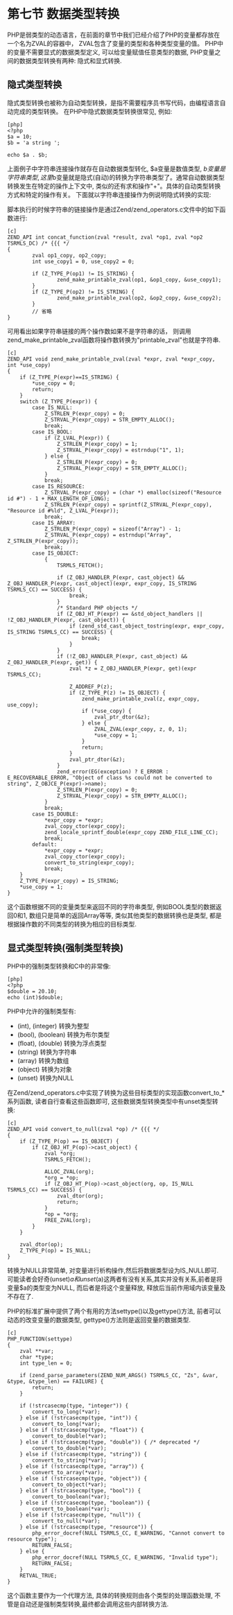# 第七节 数据类型转换

PHP是弱类型的动态语言，在前面的章节中我们已经介绍了PHP的变量都存放在一个名为ZVAL的容器中，
ZVAL包含了变量的类型和各种类型变量的值。
PHP中的变量不需要显式的数据类型定义, 可以给变量赋值任意类型的数据, 
PHP变量之间的数据类型转换有两种: 隐式和显式转换.

## 隐式类型转换
隐式类型转换也被称为自动类型转换，是指不需要程序员书写代码，由编程语言自动完成的类型转换。
在PHP中隐式数据类型转换很常见, 例如:

	[php]
	<?php
	$a = 10;
	$b = 'a string ';

	echo $a . $b;

上面例子中字符串连接操作就存在自动数据类型转化, $a变量是数值类型, $b变量是字符串类型,
这里$b变量就是隐式(自动)的转换为字符串类型了。通常自动数据类型转换发生在特定的操作上下文中,
类似的还有求和操作"+"。具体的自动类型转换方式和特定的操作有关。
下面就以字符串连接操作为例说明隐式转换的实现:

脚本执行的时候字符串的链接操作是通过Zend/zend_operators.c文件中的如下函数进行:

	[c]
	ZEND_API int concat_function(zval *result, zval *op1, zval *op2 TSRMLS_DC) /* {{{ */
	{           
			zval op1_copy, op2_copy;
			int use_copy1 = 0, use_copy2 = 0;

			if (Z_TYPE_P(op1) != IS_STRING) { 
					zend_make_printable_zval(op1, &op1_copy, &use_copy1);
			}           
			if (Z_TYPE_P(op2) != IS_STRING) { 
					zend_make_printable_zval(op2, &op2_copy, &use_copy2);
			}       
			// 省略
	}

可用看出如果字符串链接的两个操作数如果不是字符串的话，
则调用zend_make_printable_zval函数将操作数转换为"printable_zval"也就是字符串.

	[c]
	ZEND_API void zend_make_printable_zval(zval *expr, zval *expr_copy, int *use_copy)
	{
		if (Z_TYPE_P(expr)==IS_STRING) {
			*use_copy = 0;
			return;
		}
		switch (Z_TYPE_P(expr)) {
			case IS_NULL:
				Z_STRLEN_P(expr_copy) = 0;
				Z_STRVAL_P(expr_copy) = STR_EMPTY_ALLOC();
				break;
			case IS_BOOL:
				if (Z_LVAL_P(expr)) {
					Z_STRLEN_P(expr_copy) = 1;
					Z_STRVAL_P(expr_copy) = estrndup("1", 1);
				} else {
					Z_STRLEN_P(expr_copy) = 0;
					Z_STRVAL_P(expr_copy) = STR_EMPTY_ALLOC();
				}
				break;
			case IS_RESOURCE:
				Z_STRVAL_P(expr_copy) = (char *) emalloc(sizeof("Resource id #") - 1 + MAX_LENGTH_OF_LONG);
				Z_STRLEN_P(expr_copy) = sprintf(Z_STRVAL_P(expr_copy), "Resource id #%ld", Z_LVAL_P(expr));
				break;
			case IS_ARRAY:
				Z_STRLEN_P(expr_copy) = sizeof("Array") - 1;
				Z_STRVAL_P(expr_copy) = estrndup("Array", Z_STRLEN_P(expr_copy));
				break;
			case IS_OBJECT:
				{
					TSRMLS_FETCH();

					if (Z_OBJ_HANDLER_P(expr, cast_object) && Z_OBJ_HANDLER_P(expr, cast_object)(expr, expr_copy, IS_STRING TSRMLS_CC) == SUCCESS) {
						break;
					}
					/* Standard PHP objects */
					if (Z_OBJ_HT_P(expr) == &std_object_handlers || !Z_OBJ_HANDLER_P(expr, cast_object)) {
						if (zend_std_cast_object_tostring(expr, expr_copy, IS_STRING TSRMLS_CC) == SUCCESS) {
							break;
						}    
					}    
					if (!Z_OBJ_HANDLER_P(expr, cast_object) && Z_OBJ_HANDLER_P(expr, get)) {
						zval *z = Z_OBJ_HANDLER_P(expr, get)(expr TSRMLS_CC);

						Z_ADDREF_P(z);
						if (Z_TYPE_P(z) != IS_OBJECT) {
							zend_make_printable_zval(z, expr_copy, use_copy);
							if (*use_copy) {
								zval_ptr_dtor(&z);
							} else {
								ZVAL_ZVAL(expr_copy, z, 0, 1);
								*use_copy = 1;
							}
							return;
						}
						zval_ptr_dtor(&z);
					}
					zend_error(EG(exception) ? E_ERROR : E_RECOVERABLE_ERROR, "Object of class %s could not be converted to string", Z_OBJCE_P(expr)->name);
					Z_STRLEN_P(expr_copy) = 0;
					Z_STRVAL_P(expr_copy) = STR_EMPTY_ALLOC();
				}
				break;
			case IS_DOUBLE:
				*expr_copy = *expr;
				zval_copy_ctor(expr_copy);
				zend_locale_sprintf_double(expr_copy ZEND_FILE_LINE_CC);
				break;
			default:
				*expr_copy = *expr;
				zval_copy_ctor(expr_copy);
				convert_to_string(expr_copy);
				break;
		}
		Z_TYPE_P(expr_copy) = IS_STRING;
		*use_copy = 1;
	}

这个函数根据不同的变量类型来返回不同的字符串类型, 例如BOOL类型的数据返回0和1, 数组只是简单的返回Array等等, 类似其他类型的数据转换也是类型,
都是根据操作数的不同类型的转换为相应的目标类型.


## 显式类型转换(强制类型转换)
PHP中的强制类型转换和C中的非常像:

	[php]
	<?php
	$double = 20.10;
	echo (int)$double;

PHP中允许的强制类型有:

- (int), (integer)  转换为整型
- (bool), (boolean) 转换为布尔类型
- (float), (double) 转换为浮点类型
- (string) 转换为字符串
- (array) 转换为数组
- (object) 转换为对象
- (unset) 转换为NULL

在Zend/zend_operators.c中实现了转换为这些目标类型的实现函数convert_to_*系列函数, 读者自行查看这些函数即可, 这些数据类型转换类型中有unset类型转换:

	[c]
	ZEND_API void convert_to_null(zval *op) /* {{{ */
	{
		if (Z_TYPE_P(op) == IS_OBJECT) {
			if (Z_OBJ_HT_P(op)->cast_object) {
				zval *org;
				TSRMLS_FETCH();

				ALLOC_ZVAL(org);
				*org = *op;
				if (Z_OBJ_HT_P(op)->cast_object(org, op, IS_NULL TSRMLS_CC) == SUCCESS) {
					zval_dtor(org);
					return;
				}
				*op = *org;
				FREE_ZVAL(org);
			}
		}

		zval_dtor(op);
		Z_TYPE_P(op) = IS_NULL;
	}

转换为NULL非常简单, 对变量进行析构操作,然后将数据类型设为IS_NULL即可. 可能读者会好奇(unset)$a和unset($a)这两者有没有关系,其实并没有关系,前者是将
变量$a的类型变为NULL, 而后者是将这个变量释放, 释放后当前作用域内该变量及不存在了.

PHP的标准扩展中提供了两个有用的方法settype()以及gettype()方法, 前者可以动态的改变变量的数据类型, gettype()方法则是返回变量的数据类型.

	[c]
	PHP_FUNCTION(settype)
	{
		zval **var;
		char *type;
		int type_len = 0;

		if (zend_parse_parameters(ZEND_NUM_ARGS() TSRMLS_CC, "Zs", &var, &type, &type_len) == FAILURE) {
			return;
		}

		if (!strcasecmp(type, "integer")) {
			convert_to_long(*var);
		} else if (!strcasecmp(type, "int")) {
			convert_to_long(*var);
		} else if (!strcasecmp(type, "float")) {
			convert_to_double(*var);
		} else if (!strcasecmp(type, "double")) { /* deprecated */
			convert_to_double(*var);
		} else if (!strcasecmp(type, "string")) {
			convert_to_string(*var);
		} else if (!strcasecmp(type, "array")) {
			convert_to_array(*var);
		} else if (!strcasecmp(type, "object")) {
			convert_to_object(*var);
		} else if (!strcasecmp(type, "bool")) {
			convert_to_boolean(*var);
		} else if (!strcasecmp(type, "boolean")) {
			convert_to_boolean(*var);
		} else if (!strcasecmp(type, "null")) {
			convert_to_null(*var);
		} else if (!strcasecmp(type, "resource")) {
			php_error_docref(NULL TSRMLS_CC, E_WARNING, "Cannot convert to resource type");
			RETURN_FALSE;
		} else {
			php_error_docref(NULL TSRMLS_CC, E_WARNING, "Invalid type");
			RETURN_FALSE;
		}
		RETVAL_TRUE;
	}

这个函数主要作为一个代理方法, 具体的转换规则由各个类型的处理函数处理, 不管是自动还是强制类型转换,最终都会调用这些内部转换方法.
